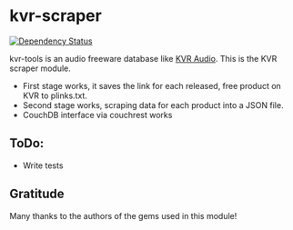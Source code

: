 # kvr-scraper #
[![Dependency Status](https://gemnasium.com/weirdpercent/kvr-scraper.png)](https://gemnasium.com/weirdpercent/kvr-scraper)

kvr-tools is an audio freeware database like [KVR Audio](http://www.kvraudio.com/). This is the KVR scraper module.

* First stage works, it saves the link for each released, free product on KVR to plinks.txt.
* Second stage works, scraping data for each product into a JSON file.
* CouchDB interface via couchrest works

## ToDo: ##

* Write tests

## Gratitude ##

Many thanks to the authors of the gems used in this module!
